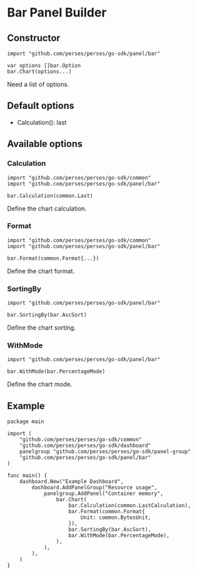 # Bar Panel Builder

## Constructor

```golang
import "github.com/perses/perses/go-sdk/panel/bar"

var options []bar.Option
bar.Chart(options...)
```

Need a list of options.

## Default options

- Calculation(): last

## Available options

### Calculation

```golang
import "github.com/perses/perses/go-sdk/common"
import "github.com/perses/perses/go-sdk/panel/bar" 

bar.Calculation(common.Last)
```

Define the chart calculation.

### Format

```golang
import "github.com/perses/perses/go-sdk/common"
import "github.com/perses/perses/go-sdk/panel/bar" 

bar.Format(common.Format{...})
```

Define the chart format.

### SortingBy

```golang
import "github.com/perses/perses/go-sdk/panel/bar" 

bar.SortingBy(bar.AscSort)
```

Define the chart sorting.

### WithMode

```golang
import "github.com/perses/perses/go-sdk/panel/bar" 

bar.WithMode(bar.PercentageMode)
```

Define the chart mode.

## Example

```golang
package main

import (
	"github.com/perses/perses/go-sdk/common"
	"github.com/perses/perses/go-sdk/dashboard"
	panelgroup "github.com/perses/perses/go-sdk/panel-group"
	"github.com/perses/perses/go-sdk/panel/bar"
)

func main() {
	dashboard.New("Example Dashboard",
		dashboard.AddPanelGroup("Resource usage",
			panelgroup.AddPanel("Container memory",
				bar.Chart(
					bar.Calculation(common.LastCalculation),
					bar.Format(common.Format{
						Unit: common.BytesUnit,
					}),
					bar.SortingBy(bar.AscSort),
					bar.WithMode(bar.PercentageMode),
				),
			),
		),
	)
}
```
